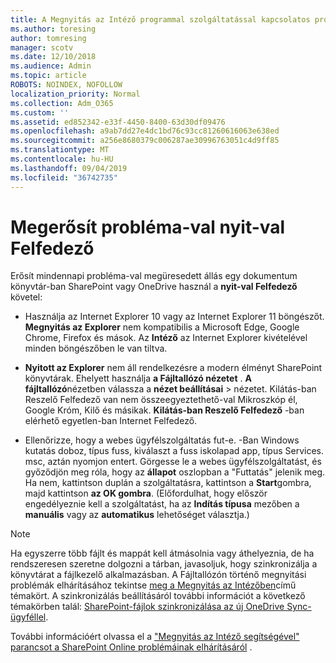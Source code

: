 ```yaml
---
title: A Megnyitás az Intéző programmal szolgáltatással kapcsolatos problémák elhárítása
ms.author: toresing
author: tomresing
manager: scotv
ms.date: 12/10/2018
ms.audience: Admin
ms.topic: article
ROBOTS: NOINDEX, NOFOLLOW
localization_priority: Normal
ms.collection: Adm_O365
ms.custom: ''
ms.assetid: ed852342-e33f-4450-8400-63d30df09476
ms.openlocfilehash: a9ab7dd27e4dc1bd76c93cc81260616063e638ed
ms.sourcegitcommit: a256e8680379c006287ae30996763051c4d9ff85
ms.translationtype: MT
ms.contentlocale: hu-HU
ms.lasthandoff: 09/04/2019
ms.locfileid: "36742735"
---
```

# <a name="fix-problems-with-open-with-explorer"></a>Megerősít probléma-val nyit-val Felfedező

Erősít mindennapi probléma-val megüresedett állás egy dokumentum könyvtár-ban SharePoint vagy OneDrive használ a **nyit-val Felfedező** követel: 
  
- Használja az Internet Explorer 10 vagy az Internet Explorer 11 böngészőt. **Megnyitás az Explorer** nem kompatibilis a Microsoft Edge, Google Chrome, Firefox és mások. Az **Intéző** az Internet Explorer kivételével minden böngészőben le van tiltva. 
    
- **Nyitott az Explorer** nem áll rendelkezésre a modern élményt SharePoint könyvtárak. Ehelyett használja **a Fájltallózó nézetet** . **A fájltallózó**nézetben válassza a **nézet beállításai** \> nézetet. Kilátás-ban Reszelő Felfedező van nem összeegyeztethető-val Mikroszkóp él, Google Króm, Kilő és másikak. **Kilátás-ban Reszelő Felfedező** -ban elérhető egyetlen-ban Internet Felfedező. 
    
- Ellenőrizze, hogy a webes ügyfélszolgáltatás fut-e. -Ban Windows kutatás doboz, típus fuss, kiválaszt a fuss iskolapad app, típus Services. msc, aztán nyomjon entert. Görgesse le a webes ügyfélszolgáltatást, és győződjön meg róla, hogy az **állapot** oszlopban a "Futtatás" jelenik meg. Ha nem, kattintson duplán a szolgáltatásra, kattintson a **Start**gombra, majd kattintson **az OK gombra**. (Előfordulhat, hogy először engedélyeznie kell a szolgáltatást, ha az **Indítás típusa** mezőben a **manuális** vagy az **automatikus** lehetőséget választja.) 
    
> [!NOTE]
> Ha egyszerre több fájlt és mappát kell átmásolnia vagy áthelyeznia, de ha rendszeresen szeretne dolgozni a tárban, javasoljuk, hogy szinkronizálja a könyvtárat a fájlkezelő alkalmazásban. A Fájltallózón történő megnyitási problémák elhárításához tekintse [meg a Megnyitás az Intézőben](https://go.microsoft.com/fwlink/?linkid=871665)című témakört. A szinkronizálás beállításáról további információt a következő témakörben talál: [SharePoint-fájlok szinkronizálása az új OneDrive Sync-ügyféllel](https://go.microsoft.com/fwlink/?linkid=871666).
  
További információért olvassa el a ["Megnyitás az Intéző segítségével" parancsot a SharePoint Online problémáinak elhárításáról](https://docs.microsoft.com/sharepoint/support/lists-and-libraries/troubleshoot-issues-using-open-with-explorer) . 
  

